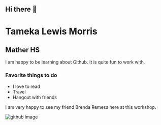 ## Hi there 👋


<h1>Tameka Lewis Morris</h1>
<h2>Mather HS</h2>
<p> I am happy to be learning about Github. It is quite fun to work with. </p>
<h3>Favorite things to do</h3>
<ul>
    <li>I love to read</li>
    <li> Travel</li>
    <li>Hangout with friends</li>
</ul>

<p> I am very happy to see my friend Brenda Remess here at this workshop.</p>
<img src="https://www.google.com/imgres?q=github&imgurl=https%3A%2F%2Fwww.datocms-assets.com%2F15783%2F1601042117-github.png&imgrefurl=https%3A%2F%2Fsolidify.dev%2Fblog%2Fmigrate-to-github-by-solidify&docid=XBO22y74hpRDpM&tbnid=Oc1J9WnNp42_eM&vet=12ahUKEwiFhOWJis6NAxWZGtAFHQMBBz0QM3oECEkQAA..i&w=2000&h=665&hcb=2&ved=2ahUKEwiFhOWJis6NAxWZGtAFHQMBBz0QM3oECEkQAA" alt="github image" />
